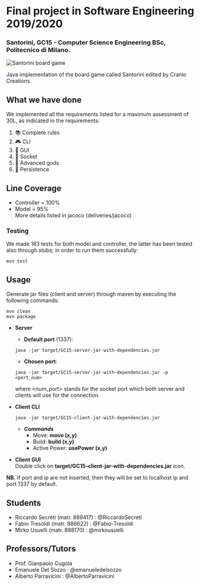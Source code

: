 # Final project in Software Engineering 2019/2020
### Santorini, GC15 - Computer Science Engineering BSc, Politecnico di Milano.

![Santorini board game](https://www.playbazar.it/11316-large/santorini.jpg)

Java implementation of the board game called Santorini edited by Cranio Creations.

## What we have done
We implemented all the requirements listed for a maximum assessment of 30L, as indicated in the requirements:
1) :books: Complete rules
2) :video_game: CLI
3) :palm_tree: GUI
4) :satellite: Socket
5) :trident: Advanced gods
6) :floppy_disk: Persistence

## Line Coverage
- Controller = 100%
- Model = 95% <br >
More details listed in jacoco (deliveries/jacoco)

### Testing
We made 183 tests for both model and controller, the latter has been tested also through stubs; in order to run them successfully:
```shell
mvn test
```

## Usage
Generate jar files (client and server) through maven by executing the following commands:
```shell
mvn clean
mvn package
```
- **Server**
  - **Default port** (1337):
  ```shell
  java -jar target/GC15-server-jar-with-dependencies.jar
  ```
  - **Chosen port**:
  ```shell
  java -jar target/GC15-server-jar-with-dependencies.jar -p <port_num>
  ```
  where <num_port> stands for the socket port which both server and clients will use for the connection.

- **Client CLI**
  ```shell
  java -jar target/GC15-client-jar-with-dependencies.jar
  ```
  - ***Commands***
    - Move: **move (x,y)**
    - Build: **build (x,y)**
    - Active Power: **usePower (x,y)**
  
- **Client GUI**<br />
Double click on **target/GC15-client-jar-with-dependencies.jar** icon. <br >

**NB.** If port and ip are not inserted, then they will be set to localhost ip and port 1337 by default.

## Students
- Riccardo Secreti (matr. 889417)   :   @RiccardoSecreti
- Fabio Tresoldi (matr. 886622)     :   @Fabio-Tresoldi
- Mirko Usuelli (matr. 888170)      :   @mirkousuelli

## Professors/Tutors
- Prof. Gianpaolo Cugola
- Emanuele Del Sozzo        :     @emanueledelsozzo
- Alberto Parravicini       :     @AlbertoParravicini
